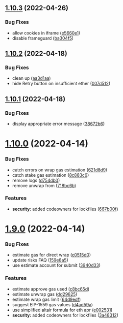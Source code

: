 ## [1.10.3](https://github.com/lidofinance/staking-widget-ts/compare/1.10.2...1.10.3) (2022-04-26)


### Bug Fixes

* allow cookies in iframe ([e5660e1](https://github.com/lidofinance/staking-widget-ts/commit/e5660e12644bd533bffaa5fc88d8036647a42f22))
* disable frameguard ([ba304f5](https://github.com/lidofinance/staking-widget-ts/commit/ba304f5c863f82e77e047e5d86414375b12a40a2))



## [1.10.2](https://github.com/lidofinance/staking-widget-ts/compare/1.10.1...1.10.2) (2022-04-18)


### Bug Fixes

* clean up ([aa3d1aa](https://github.com/lidofinance/staking-widget-ts/commit/aa3d1aacd4abbc4d3eeb8448d0d6f47690ee8f3d))
* hide Retry button on insufficient ether ([007d512](https://github.com/lidofinance/staking-widget-ts/commit/007d512a8a5057d0b2c7dcdf718fcd67381d5381))



## [1.10.1](https://github.com/lidofinance/staking-widget-ts/compare/1.10.0...1.10.1) (2022-04-18)


### Bug Fixes

* display appropriate error message ([38672b6](https://github.com/lidofinance/staking-widget-ts/commit/38672b6420765966d30f85b94abd0d8efe7ce45d))



# [1.10.0](https://github.com/lidofinance/staking-widget-ts/compare/1.9.0...1.10.0) (2022-04-14)


### Bug Fixes

* catch errors on wrap gas estimation ([621d8d9](https://github.com/lidofinance/staking-widget-ts/commit/621d8d9337084813b3dc83ac59d9044c81f2fb90))
* catch stake gas estimation ([8c883c6](https://github.com/lidofinance/staking-widget-ts/commit/8c883c60789a12f0b97609cebc0f292b2b11a134))
* remove logs ([d754db0](https://github.com/lidofinance/staking-widget-ts/commit/d754db0d760dbf6d09014d45da16b3fbd2498e4f))
* remove unwrap from ([718bc6b](https://github.com/lidofinance/staking-widget-ts/commit/718bc6b5b20c6ec45548e2de1e4b53d97b88ac2a))


### Features

* **security:** added codeowners for lockfiles ([667b00f](https://github.com/lidofinance/staking-widget-ts/commit/667b00feb36f50ee530fd4e8227ebb664e499d89))



# [1.9.0](https://github.com/lidofinance/staking-widget-ts/compare/1.8.1...1.9.0) (2022-04-14)


### Bug Fixes

* estimate gas for direct wrap ([c0515d0](https://github.com/lidofinance/staking-widget-ts/commit/c0515d0583c72b9c0aceb7b9f6abfa967339b49c))
* update risks FAQ ([159e8a5](https://github.com/lidofinance/staking-widget-ts/commit/159e8a5910e4199c1bafdfc8f800eb5369f57390))
* use estimate account for submit ([3940d33](https://github.com/lidofinance/staking-widget-ts/commit/3940d331328638bdebe9953601220072f943df17))


### Features

* estimate approve gas used ([c8bc65d](https://github.com/lidofinance/staking-widget-ts/commit/c8bc65d781d61b5ce10a0e30f69e99a8a6821a9d))
* estimate unwrap gas ([dd29825](https://github.com/lidofinance/staking-widget-ts/commit/dd298257ee4c5649a1e66f9d37cf97e8b3967412))
* estimate wrap gas limit ([64d9edf](https://github.com/lidofinance/staking-widget-ts/commit/64d9edf3f7ecc4b6a73cf6c12dee0065e8bce7e9))
* suggest EIP-1559 gas values ([d4ad59a](https://github.com/lidofinance/staking-widget-ts/commit/d4ad59a24bb1b1615f5a0339c7627948ce6c2f34))
* use simplified altair formula for eth apr ([e002531](https://github.com/lidofinance/staking-widget-ts/commit/e002531ffb8fc223fa4405059370bc5850b8bfa4))
* **security:** added codeowners for lockfiles ([3a48312](https://github.com/lidofinance/staking-widget-ts/commit/3a48312bd88d6aa9963f4dc57d5db9bb96ff950e))



